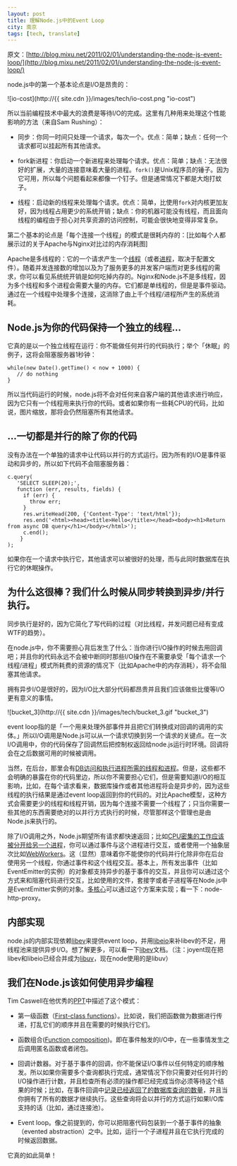 ```yaml
---
layout: post
title: 理解Node.js中的Event Loop
city: 南京
tags: [tech, translate]
---
```


原文：[http://blog.mixu.net/2011/02/01/understanding-the-node-js-event-loop/](http://blog.mixu.net/2011/02/01/understanding-the-node-js-event-loop/)

node.js中的第一个基本论点是I/O是昂贵的：

![io-cost](http://{{ site.cdn }}/images/tech/io-cost.png "io-cost")

所以当前编程技术中最大的浪费是等待I/O的完成。这里有几种用来处理这个性能影响的方法（来自Sam Rushing）：

* 同步：你同一时间只处理一个请求，每次一个。优点：简单；缺点：任何一个请求都可以挂起所有其他请求。
* fork新进程：你启动一个新进程来处理每个请求。优点：简单；缺点：无法很好的扩展，大量的连接意味着大量的进程。```fork()```是Unix程序员的锤子。因为它可用，所以每个问题看起来都像一个钉子。但是通常情况下都是大炮打蚊子。

* 线程：启动新的线程来处理每个请求。优点：简单，比使用```fork```对内核更加友好，因为线程占用更少的系统开销；缺点：你的机器可能没有线程，而且面向线程的编程由于担心对共享资源的访问控制，可能会很快地变得非常复杂。

第二个基本的论点是「每个连接一个线程」的模式是很耗内存的：[比如每个人都展示过的关于Apache与Nginx对比过的内存消耗图]


Apache是多线程的：它的一个请求产生一个[线程](http://httpd.apache.org/docs/2.0/mod/worker.html)（或者[进程](http://httpd.apache.org/docs/2.0/mod/prefork.html)，取决于配置文件）。随着并发连接数的增加以及为了服务更多的并发客户端而对更多线程的需求，你可以看见系统统开销是如何吃掉内存的。Nginx和Node.js不是多线程，因为多个线程和多个进程会需要大量的内存。它们都是单线程的，但是是事件驱动。通过在一个线程中处理多个连接，这消除了由上千个线程/进程所产生的系统消耗。


## Node.js为你的代码保持一个独立的线程...

它真的是以一个独立线程在运行：你不能做任何并行的代码执行；举个「休眠」的例子，这将会阻塞服务器1秒钟：

	while(new Date().getTime() < now + 1000) {
	   // do nothing
	}

所以当代码运行的时候，node.js将不会对任何来自客户端的其他请求进行响应，因为它只有一个线程用来执行你的代码。或者如果你有一些耗CPU的代码，比如说，图片缩放，那将会仍然阻塞所有其他请求。

## …一切都是并行的除了你的代码

没有办法在一个单独的请求中让代码以并行的方式运行。因为所有的I/O是事件驱动和异步的，所以如下代码不会阻塞服务器：

	c.query(
	   'SELECT SLEEP(20);',
	   function (err, results, fields) {
	     if (err) {
	       throw err;
	     }
	     res.writeHead(200, {'Content-Type': 'text/html'});
	     res.end('<html><head><title>Hello</title></head><body><h1>Return from async DB query</h1></body></html>');
	     c.end();
	    }
	);

如果你在一个请求中执行它，其他请求可以被很好的处理，而与此同时数据库在执行它的休眠操作。

## 为什么这很棒？我们什么时候从同步转换到异步/并行执行。

同步执行是好的，因为它简化了写代码的过程（对比线程，并发问题已经有变成WTF的趋势）。

在node.js中，你不需要担心背后发生了什么：当你进行I/O操作的时候去用回调吧；并且你的代码永远不会被中断同时那些I/O操作在不需要承受「每个请求一个线程/进程」模式所耗费的资源的情况下（比如Apache中的内存消耗），将不会阻塞其他请求。

拥有异步I/O是很好的，因为I/O比大部分代码都昂贵并且我们应该做些比傻等I/O更有意义的事情。

![bucket_3](http://{{ site.cdn }}/images/tech/bucket_3.gif "bucket_3")

event loop指的是「一个用来处理外部事件并且把它们转换成对回调的调用的实体。」所以I/O调用是Node.js可以从一个请求切换到另一个请求的关键点。在一次I/O调用中，你的代码保存了回调然后把控制权返回给node.js运行时环境。回调将会在之后数据可用的时候被调用。

当然，在后台，那里会有[DB访问和执行进程所需的线程和进程](http://stackoverflow.com/questions/3629784/how-is-node-js-inherently-faster-when-it-still-relies-on-threads-internally)。但是，这些都不会明确的暴露在你的代码里边，所以你不需要担心它们，但是需要知道I/O的相互影响，比如，在每个请求看来，数据库操作或者其他进程将会是异步的，因为这些线程的执行结果是通过event loop返回到你的代码的。对比Apache模型，这种方式会需要更少的线程和线程开销，因为每个连接不需要一个线程了；只当你需要一些其他的东西需要绝对的以并行方式执行的时候，尽管那样这个管理也是由Node.js来执行的。

除了I/O调用之外，Node.js期望所有请求都快速返回；比如[CPU密集的工作应该被分开给另一个进程](http://stackoverflow.com/questions/3491811/node-js-and-cpu-intensive-requests)，你可以通过事件与这个进程进行交互，或者使用一个抽象层次比如[WebWorkers](http://blog.std.in/2010/07/08/nodejs-webworker-design/)。这（显然）意味着你不能使你的代码并行化除非你在后台使用另一个线程，你通过事件和这个线程交互。基本上，所有发出事件（比如EventEmitter的实例）的对象都支持异步的基于事件的交互，并且你可以通过这个方式来和阻塞代码进行交互，比如使用的文件，套接字或者子进程等在Node.js中是EventEmitter实例的对象。[多核心](http://developer.yahoo.com/blogs/ydn/posts/2010/07/multicore_http_server_with_nodejs/)可以通过这个方案来实现；看一下：node-http-proxy。

## 内部实现

node.js的内部实现依赖[libev](http://software.schmorp.de/pkg/libev.html)来提供event loop，并用[libeio](http://software.schmorp.de/pkg/libeio.html)来补libev的不足，用线程池来提供异步I/O。想了解更多，可以看一下[libev](http://pod.tst.eu/http://cvs.schmorp.de/libev/ev.pod)文档。（注：joyent现在把libev和libeio已经合并成为[libuv](https://github.com/joyent/libuv)，现在node使用的是libuv）

## 我们在Node.js该如何使用异步编程

Tim Caswell在他优秀的[PPT](http://creationix.com/jsconf.pdf)中描述了这个模式：

* 第一级函数（[First-class functions](http://en.wikipedia.org/wiki/First-class_function)）。比如说，我们把函数做为数据进行传递，打乱它们的顺序并且在需要的时候执行它们。

* 函数组合([Function composition](http://en.wikipedia.org/wiki/Function_composition_(computer_science)))。即在事件触发的I/O中，在一些事情发生之后调用匿名函数或者闭包。

* 回调计数器。对于基于事件的回调，你不能保证I/O事件以任何特定的顺序触发。所以如果你需要多个查询都执行完成，通常情况下你只需要对任何并行的I/O操作进行计数，并且检查所有必须的操作都已经完成当你必须等待这个结果的时候；比如，在事件回调中[记录已经返回了的数据库查询的数量](http://stackoverflow.com/questions/4631774/coordinating-parallel-execution-in-node-js)，并且当你拥有了所有的数据才继续执行。这些查询将会以并行的方式运行如果I/O库支持的话（比如，通过连接池）。

*  Event loop。像之前提到的，你可以把阻塞代码包装到一个基于事件的抽象（evented abstraction）之中。比如，运行一个子进程并且在它执行完成的时候返回数据。

它真的如此简单！
